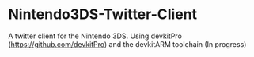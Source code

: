 # Nintendo3DS-Twitter-Client
A twitter client for the Nintendo 3DS.
Using devkitPro (https://github.com/devkitPro) and the devkitARM toolchain
(In progress)
